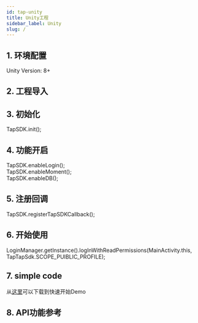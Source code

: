 ```yaml
---
id: tap-unity
title: Unity工程
sidebar_label: Unity
slug: /
---
```

## 1. 环境配置
Unity Version: 8+  

## 2. 工程导入


## 3. 初始化
TapSDK.init();
## 4. 功能开启
TapSDK.enableLogin();  
TapSDK.enableMoment();  
TapSDK.enableDB();  
## 5. 注册回调
TapSDK.registerTapSDKCallback();
## 6. 开始使用
LoginManager.getInstance().logInWithReadPermissions(MainActivity.this, TapTapSdk.SCOPE_PUIBLIC_PROFILE);

## 7. simple code
从[这里](#)可以下载到快速开始Demo
## 8. API功能参考
